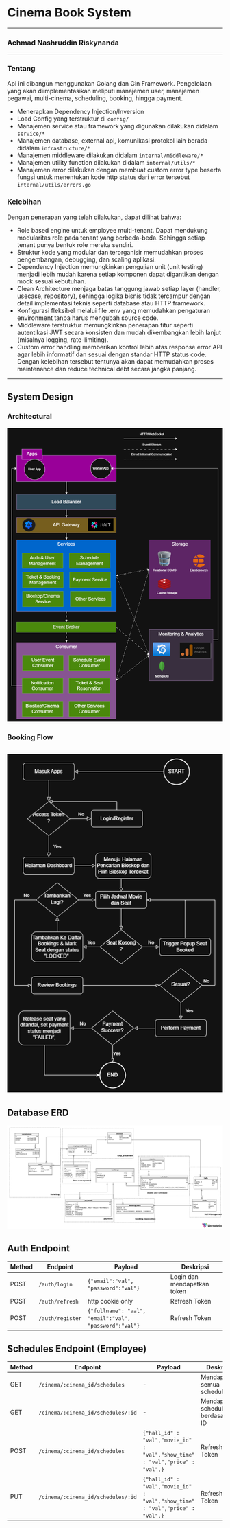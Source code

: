 # Cinema Book System
---
### Achmad Nashruddin Riskynanda
---
### Tentang
Api ini dibangun menggunakan Golang dan Gin Framework. Pengelolaan yang akan diimplementasikan meliputi manajemen user, manajemen pegawai, multi-cinema, scheduling, booking, hingga payment.
- Menerapkan Dependency Injection/Inversion
- Load Config yang terstruktur di `config/`
- Manajemen service atau framework yang digunakan dilakukan didalam `service/*`
- Manajemen database, external api, komunikasi protokol lain berada didalam `infrastructure/*`
- Manajemen middleware dilakukan didalam `internal/middleware/*`
- Manajemen utility function dilakukan didalam `internal/utils/*`
- Manajemen error dilakukan dengan membuat custom error type beserta fungsi untuk menentukan kode http status dari error tersebut `internal/utils/errors.go`

### Kelebihan
Dengan penerapan yang telah dilakukan, dapat dilihat bahwa:
- Role based engine untuk employee multi-tenant. Dapat mendukung modularitas role pada tenant yang berbeda-beda. Sehingga setiap tenant punya bentuk role mereka sendiri.
- Struktur kode yang modular dan terorganisir memudahkan proses pengembangan, debugging, dan scaling aplikasi.
- Dependency Injection memungkinkan pengujian unit (unit testing) menjadi lebih mudah karena setiap komponen dapat digantikan dengan mock sesuai kebutuhan.
- Clean Architecture menjaga batas tanggung jawab setiap layer (handler, usecase, repository), sehingga logika bisnis tidak tercampur dengan detail implementasi teknis seperti database atau HTTP framework.
- Konfigurasi fleksibel melalui file .env yang memudahkan pengaturan environment tanpa harus mengubah source code.
- Middleware terstruktur memungkinkan penerapan fitur seperti autentikasi JWT secara konsisten dan mudah dikembangkan lebih lanjut (misalnya logging, rate-limiting).
- Custom error handling memberikan kontrol lebih atas response error API agar lebih informatif dan sesuai dengan standar HTTP status code.
Dengan kelebihan tersebut tentunya akan dapat memudahkan proses maintenance dan reduce technical debt secara jangka panjang.
---
## System Design
### Architectural
![System Design](documents/system-design/SystemDesign.png)
### Booking Flow
![Book Flow](documents/system-design/Bookings.png)
---
## Database ERD
![Database ERD](documents/erd/erd.png)

## Auth Endpoint
| Method | Endpoint         | Payload                     | Deskripsi                   |
|--------|------------------|-----------------------------|-----------------------------|
| POST   | `/auth/login`    | `{"email":"val", "password":"val"}`|Login dan mendapatkan token
| POST   | `/auth/refresh`  | http cookie only | Refresh Token
| POST   | `/auth/register`  | `{"fullname": "val", "email":"val", "password":"val"}` | Refresh Token

## Schedules Endpoint (Employee)
| Method | Endpoint         | Payload                     | Deskripsi                   |
|--------|------------------|-----------------------------|-----------------------------|
| GET   | `/cinema/:cinema_id/schedules`    | - | Mendapatkan semua schedule
| GET   | `/cinema/:cinema_id/schedules/:id`  | - | Mendapatkan schedule berdasarkan ID
| POST   | `/cinema/:cinema_id/schedules`  | `{"hall_id" : "val","movie_id" : "val","show_time" : "val","price" : "val",}` | Refresh Token
| PUT   | `/cinema/:cinema_id/schedules/:id`  | `{"hall_id" : "val","movie_id" : "val","show_time" : "val","price" : "val",}` | Refresh Token
